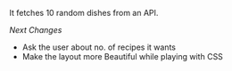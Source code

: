 It fetches 10 random dishes from an API. 

*Next Changes* 

- Ask the user about no. of recipes it wants
- Make the layout more Beautiful while playing with CSS
